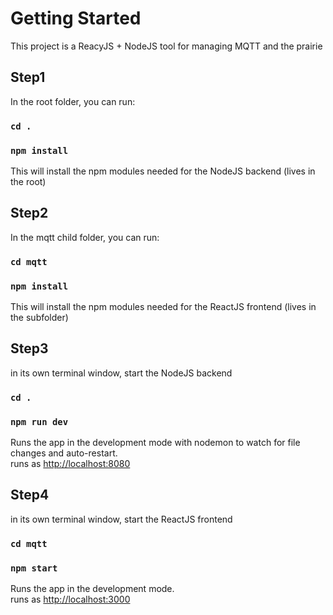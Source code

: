 # Getting Started

This project is a ReacyJS + NodeJS tool for managing MQTT and the prairie

## Step1

In the root folder, you can run:

### `cd .`
### `npm install`

This will install the npm modules needed for the NodeJS backend (lives in the root)

## Step2

In the mqtt child folder, you can run:

### `cd mqtt`
### `npm install`

This will install the npm modules needed for the ReactJS frontend (lives in the subfolder)

## Step3

in its own terminal window, start  the NodeJS backend 

### `cd .`
### `npm run dev`

Runs the app in the development mode with nodemon to watch for file changes and auto-restart.\
runs as [http://localhost:8080](http://localhost:8080) 


## Step4

in its own terminal window, start  the ReactJS frontend

### `cd mqtt`
### `npm start`

Runs the app in the development mode.\
runs as [http://localhost:3000](http://localhost:3000) 
